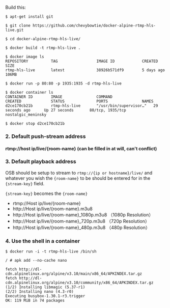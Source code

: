 Build this:
```
$ apt-get install git 

$ git clone https://github.com/chevybowtie/docker-alpine-rtmp-hls-live.git

$ cd docker-alpine-rtmp-hls-live/

$ docker build -t rtmp-hls-live .

$ docker image ls
REPOSITORY          TAG                 IMAGE ID            CREATED             SIZE
rtmp-hls-live       latest              38926b571df9        5 days ago          106MB

$ docker run -p 80:80 -p 1935:1935 -d rtmp-hls-live

$ docker container ls
CONTAINER ID        IMAGE               COMMAND                  CREATED             STATUS              PORTS               NAMES
d2ce170cb21b        rtmp-hls-live       "/usr/bin/supervisor…"   29 seconds ago      Up 27 seconds       80/tcp, 1935/tcp    nostalgic_meninsky

$ docker stop d2ce170cb21b
```

### 2. Default push-stream address

#### rtmp://host ip/live/{room-name} (can be filled in at will, can't conflict)


### 3. Default playback address

OSB should be setup to stream to `rtmp://{ip or hostname}/live/` and whatever you wish the `{room-name}` to be should be entered for in the `{stream-key}` field.

`{stream-key}` becomes the `{room-name}`

* rtmp://Host ip/live/{room-name}
* http://Host ip/live/{room-name}.m3u8   
* http://Host ip/live/{room-name}_1080p.m3u8 （1080p Resolution）   
* http://Host ip/live/{room-name}_720p.m3u8 （720p Resolution）   
* http://Host ip/live/{room-name}_480p.m3u8 （480p Resolution）   


### 4. Use the shell in a container
```
$ docker run -i -t rtmp-hls-live /bin/sh

/ # apk add --no-cache nano

fetch http://dl-cdn.alpinelinux.org/alpine/v3.10/main/x86_64/APKINDEX.tar.gz
fetch http://dl-cdn.alpinelinux.org/alpine/v3.10/community/x86_64/APKINDEX.tar.gz
(1/2) Installing libmagic (5.37-r1)
(2/2) Installing nano (4.3-r0)
Executing busybox-1.30.1-r3.trigger
OK: 119 MiB in 74 packages
```
